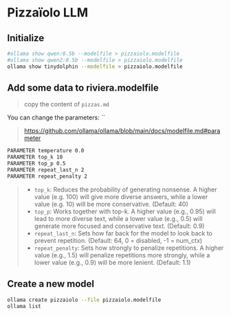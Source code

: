 # Pizzaïolo LLM

## Initialize

```bash
#ollama show qwen:0.5b --modelfile > pizzaiolo.modelfile
#ollama show qwen2:0.5b --modelfile > pizzaiolo.modelfile
ollama show tinydolphin --modelfile > pizzaiolo.modelfile

```

## Add some data to riviera.modelfile

> copy the content of `pizzas.md`

You can change the parameters: ``
> https://github.com/ollama/ollama/blob/main/docs/modelfile.md#parameter

```bash
PARAMETER temperature 0.0
PARAMETER top_k 10
PARAMETER top_p 0.5
PARAMETER repeat_last_n 2
PARAMETER repeat_penalty 2
```

> - `top_k`: Reduces the probability of generating nonsense. A higher value (e.g. 100) will give more diverse answers, while a lower value (e.g. 10) will be more conservative. (Default: 40)
> - `top_p`: Works together with top-k. A higher value (e.g., 0.95) will lead to more diverse text, while a lower value (e.g., 0.5) will generate more focused and conservative text. (Default: 0.9)
> - `repeat_last_n`: Sets how far back for the model to look back to prevent repetition. (Default: 64, 0 = disabled, -1 = num_ctx)
> - `repeat_penalty`: Sets how strongly to penalize repetitions. A higher value (e.g., 1.5) will penalize repetitions more strongly, while a lower value (e.g., 0.9) will be more lenient. (Default: 1.1)	

## Create a new model

```bash
ollama create pizzaiolo --file pizzaiolo.modelfile
ollama list
```






